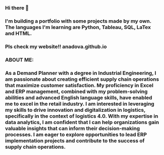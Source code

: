 ### Hi there 👋
### I'm building a portfolio with some projects made by  my own. The languages I'm learning are Python, Tableau, SQL, LaTex and HTML.
### Pls check my website!! anadova.github.io 
###
### ABOUT ME:
### As a Demand Planner with a degree in Industrial Engineering, I am passionate about creating efficient supply chain operations that maximize customer satisfaction. My proficiency in Excel and ERP management, combined with my problem-solving abilities and advanced English language skills, have enabled me to excel in the retail industry. I am interested in leveraging my skills to drive innovation and digitalization in logistics, specifically in the context of logistics 4.0. With my expertise in data analytics, I am confident that I can help organizations gain valuable insights that can inform their decision-making processes. I am eager to explore opportunities to lead ERP implementation projects and contribute to the success of supply chain operations.
<!--
**anadova/anadova** is a ✨ _special_ ✨ repository because its `README.md` (this file) appears on your GitHub profile.

Here are some ideas to get you started:

- 🔭 I’m currently working on ...
- 🌱 I’m currently learning ...
- 👯 I’m looking to collaborate on ...
- 🤔 I’m looking for help with ...
- 💬 Ask me about ...
- 📫 How to reach me: ...
- 😄 Pronouns: ...
- ⚡ Fun fact: ...
-->
